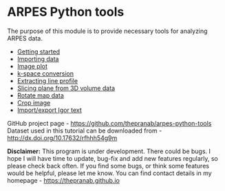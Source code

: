 # ARPES Python tools

The purpose of this module is to provide necessary tools for analyzing ARPES data.

+ [Getting started](gs.md)
+ [Importing data](data_import.md)
+ [Image plot](image_plot.md)
+ [k-space conversion](k_conv.md)
+ [Extracting line profile](line_profile.md)
+ [Slicing plane from 3D volume data](plane_slice.md)
+ [Rotate map data](rotate.md)
+ [Crop image](crop.md)
+ [Import/export Igor text](igor_text.md)


GitHub project page - <https://github.com/thepranab/arpes-python-tools>  
Dataset used in this tutorial can be downloaded from - <http://dx.doi.org/10.17632/rfhhh54g9m>

**Disclaimer:** This program is under development. There could be bugs. I hope I will have time to update, bug-fix and add new features regularly, so please check back often. If you find some bugs, or think some features would be helpful, please let me know. You can find contact details in my homepage - <https://thepranab.github.io>

